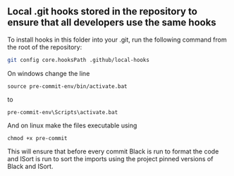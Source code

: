 ## Local .git hooks stored in the repository to ensure that all developers use the same hooks

To install hooks in this folder into your .git, run the following command from the root of the repository:

```bash
git config core.hooksPath .github/local-hooks
```

On windows change the line
```
source pre-commit-env/bin/activate.bat
```
to 
```
pre-commit-env\Scripts\activate.bat
```

And on linux make the files executable using 

```
chmod +x pre-commit
```

This will ensure that before every commit Black is run to format the code and ISort is run to sort the imports using the project pinned versions of Black and ISort.
